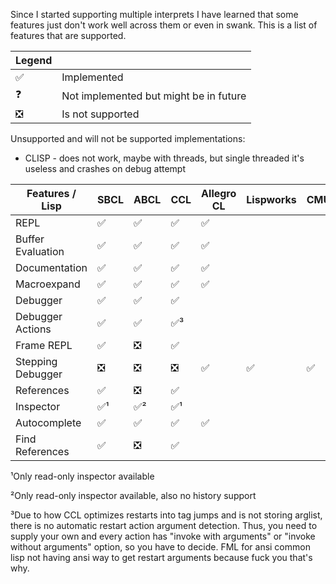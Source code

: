 Since I started supporting multiple interprets I have learned that some features just don't work well across them or even in swank. 
This is a list of features that are supported.

| Legend |                                        |
|--------|----------------------------------------|
| ✅️     | Implemented                            |
| ❓      | Not implemented but might be in future |
| ❎      | Is not supported                       |

Unsupported and will not be supported implementations:

* CLISP - does not work, maybe with threads, but single threaded it's useless and crashes on debug attempt

| Features / Lisp   | SBCL | ABCL | CCL  | Allegro CL | Lispworks | CMUCL |
|-------------------|------|------|------|------------|-----------|-------|
| REPL              | ✅️   | ✅️   | ✅️   | ✅️         |           |       |
| Buffer Evaluation | ✅️   | ✅️   | ✅️   | ✅️         |           |       |
| Documentation     | ✅    | ✅    | ✅️   | ✅️         |           |       |
| Macroexpand       | ✅    | ✅    | ✅️   | ✅️         |           |       |
| Debugger          | ✅    | ✅    | ✅️   |            |           |       |
| Debugger Actions  | ✅    | ✅    | ✅️³️ |            |           |       |
| Frame REPL        | ✅    | ❎    | ✅️   |            |           |       |
| Stepping Debugger | ❎    | ❎    | ❎    | ✅          | ✅         | ✅     |
| References        | ✅    | ❎    | ✅️   |            |           |       |
| Inspector         | ✅¹   | ✅²   | ✅️¹  |            |           |       |
| Autocomplete      | ✅    | ✅    | ✅    | ✅          |           |       |
| Find References   | ✅    | ❎    | ✅️   |            |           |       |

¹Only read-only inspector available

²Only read-only inspector available, also no history support

³️Due to how CCL optimizes restarts into tag jumps and is not storing arglist, 
there is no automatic restart action argument detection. 
Thus, you need to supply your own and every action has "invoke with arguments" or "invoke without arguments"
option, so you have to decide. FML for ansi common lisp not having ansi way to get restart
arguments because fuck you that's why. 